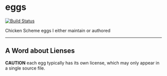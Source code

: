eggs 
====
[![Build Status](https://travis-ci.org/sickh/eggs.svg?branch=master)](https://travis-ci.org/sickh/eggs)

Chicken Scheme eggs I either maintain or authored

***

## A Word about Lienses
**CAUTION** each egg typically has its own license, which may only appear in a single source file.
